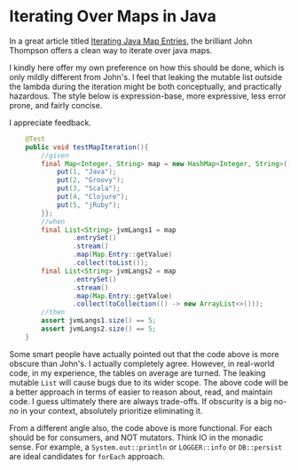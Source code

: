 # Iterating Over Maps in Java

In a great article titled [Iterating Java Map Entries](https://dzone.com/articles/iterating-java-map-entries), the brilliant John Thompson offers a clean way to iterate over java maps.

I kindly here offer my own preference on how this should be done, which is only mildly different from John's. I feel that leaking the mutable list outside the lambda during the iteration might be both conceptually, and practically hazardous. The style below is expression-base, more expressive, less error prone, and fairly concise.

I appreciate feedback.

```java
	@Test
    public void testMapIteration(){
        //given
        final Map<Integer, String> map = new HashMap<Integer, String>(){{
            put(1, "Java");
            put(2, "Groovy");
            put(3, "Scala");
            put(4, "Clojure");
            put(5, "jRuby");
        }};
        //when
        final List<String> jvmLangs1 = map
                .entrySet()
                .stream()
                .map(Map.Entry::getValue)
                .collect(toList());
        final List<String> jvmLangs2 = map
                .entrySet()
                .stream()
                .map(Map.Entry::getValue)
                .collect(toCollection(() -> new ArrayList<>()));
        //then
        assert jvmLangs1.size() == 5;
        assert jvmLangs2.size() == 5;
    }
```
   
Some smart people have actually pointed out that the code above is more obscure than John's. I actually completely agree. However, in real-world code, in my experience, the tables on average are turned. The leaking mutable `List` will cause bugs due to its wider scope. The above code will be a better approach in terms of easier to reason about, read, and maintain code. I guess ultimately there are always trade-offs. If obscurity is a big no-no in your context, absolutely prioritize eliminating it.

From a different angle also, the code above is more functional. For each should be for consumers, and NOT mutators. Think IO in the monadic sense. For example, a `System.out::println` or `LOGGER::info` or `DB::persist` are ideal candidates for `forEach` approach. 
